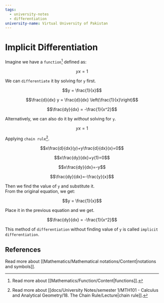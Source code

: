 ```yaml
---
tags:
  - university-notes
  - differentiation
university-name: Virtual University of Pakistan
---
```


# Implicit Differentiation
Imagine we have a `function`[^1] defined as:  

$$yx = 1$$

We can `differentiate` it by solving for `y` first.  

$$y = \frac{1}{x}$$

$$\frac{d}{dx} y = \frac{d}{dx} \left(\frac{1}{x}\right)$$

$$\frac{dy}{dx} = -\frac{1}{x^2}$$

Alternatively, we can also do it by _without_ solving for `y`.  

$$yx = 1$$

Applying `chain rule`[^2].  

$$x\frac{d}{dx}(y)+y\frac{d}{dx}(x)=0$$

$$x\frac{dy}{dx}+y(1)=0$$

$$x\frac{dy}{dx}=-y$$

$$\frac{dy}{dx}=-\frac{y}{x}$$

Then we find the value of `y` and substitute it.  
From the original equation, we get:  

$$y = \frac{1}{x}$$

Place it in the previous equation and we get.

$$\frac{dy}{dx} = -\frac{1}{x^2}$$

This method of `differentiation` without finding value of `y` is called `implicit differentiation`.

## References
Read more about [[Mathematics/Mathematical notations/Content|notations and symbols]].

[^1]: Read more about [[Mathematics/Function/Content|functions]].
[^2]: Read more about [[docs/University Notes/semester 1/MTH101 - Calculus and Analytical Geometry/18. The Chain Rule/Lecture|chain rule]].
